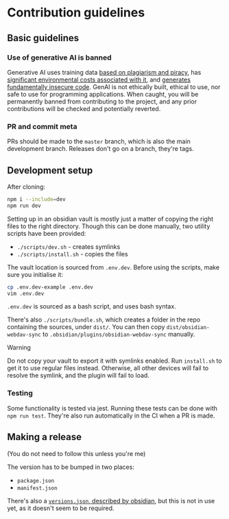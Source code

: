 # Contribution guidelines

## Basic guidelines

### Use of generative AI is banned

Generative AI uses training data [based on plagiarism and piracy](https://web.archive.org/web/20250000000000*/https://www.theatlantic.com/technology/archive/2025/03/libgen-meta-openai/682093/), has [significant environmental costs associated with it](https://doi.org/10.21428/e4baedd9.9070dfe7), and [generates fundamentally insecure code](https://doi.org/10.1007/s10664-024-10590-1). GenAI is not ethically built, ethical to use, nor safe to use for programming applications. When caught, you will be permanently banned from contributing to the project, and any prior contributions will be checked and potentially reverted.

### PR and commit meta

PRs should be made to the `master` branch, which is also the main development branch. Releases don't go on a branch, they're tags.

## Development setup

After cloning:
```bash
npm i --include=dev
npm run dev
```

Setting up in an obsidian vault is mostly just a matter of copying the right files to the right directory. Though this can be done manually, two utility scripts have been provided:

* `./scripts/dev.sh` - creates symlinks
* `./scripts/install.sh` - copies the files

The vault location is sourced from `.env.dev`. Before using the scripts, make sure you initialise it:
```bash
cp .env.dev-example .env.dev 
vim .env.dev
```

`.env.dev` is sourced as a bash script, and uses bash syntax.

There's also `./scripts/bundle.sh`, which creates a folder in the repo containing the sources, under `dist/`. You can then copy `dist/obsidian-webdav-sync` to `.obsidian/plugins/obsidian-webdav-sync` manually.

> [!warning]
>
> Do not copy your vault to export it with symlinks enabled. Run `install.sh` to get it to use regular files instead. Otherwise, all other devices will fail to resolve  the symlink, and the plugin will fail to load.

### Testing

Some functionality is tested via jest. Running these tests can be done with `npm run test`. They're also run automatically in the CI when a PR is made.


## Making a release

(You do not need to follow this unless you're me)

The version has to be bumped in two places:

* `package.json`
* `manifest.json`


There's also a [`versions.json`, described by obsidian](https://docs.obsidian.md/Reference/Versions), but this is not in use yet, as it doesn't seem to be required.

